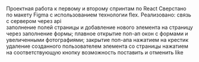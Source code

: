 Проектная работа к первому и второму спринтам по React
Сверстано по макету Figma с использованием технологии flex. 
Pеализовано:
 связь с сервером через api  
 заполнение полей страницы и добавление нового элемента на страницу через заполнение формы;
 плавное открытие поп-ап окон с формами и увеличенными фотографиями; 
 закрытие поп-апа нажатием на крестик
 удаление созданного пользователем элемента со страницы нажатием на соответствующую кнопку
 возможность поставить и отменить like 
